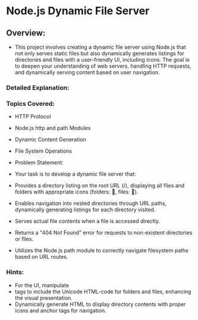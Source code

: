 # Node.js Dynamic File Server
## Overview:
- This project involves creating a dynamic file server using Node.js that not only serves static files but also dynamically generates listings for directories and files with a user-friendly UI, including icons. The goal is to deepen your understanding of web servers, handling HTTP requests, and dynamically serving content based on user navigation.

### Detailed Explanation:
### Topics Covered:
- HTTP Protocol
- Node.js http and path Modules
- Dynamic Content Generation
- File System Operations
- Problem Statement:
- Your task is to develop a dynamic file server that:

- Provides a directory listing on the root URL (/), displaying all files and folders with appropriate icons (folders: , files: ).
- Enables navigation into nested directories through URL paths, dynamically generating listings for each directory visited.
- Serves actual file contents when a file is accessed directly.
- Returns a "404 Not Found" error for requests to non-existent directories or files.
- Utilizes the Node.js path module to correctly navigate filesystem paths based on URL routes.
### Hints:

- For the UI, manipulate <li> tags to include the Unicode HTML-code for folders and files, enhancing the visual presentation.
- Dynamically generate HTML to display directory contents with proper icons and anchor tags for navigation.

